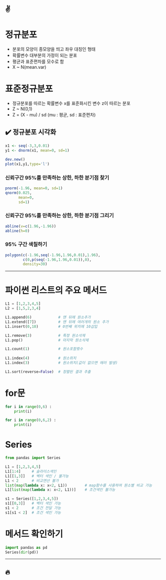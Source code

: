 :v:
---
# 정규분포
- 분포의 모양이 종모양을 띄고 좌우 대칭인 형태
- 확률변수 대부분의 가정이 되는 분포
- 평균과 표준편차를 모수로 함
- X ~ N(mean.var)

# 표준정규분포
- 정규분포를 따르는 확률변수 x를 표준화시킨 변수 z이 따르는 분포
- Z ~ N(0,1)
- Z = (X - mu) / sd (mu : 평균, sd : 표준편차)

## :heavy_check_mark: 정규분포 시각화
```r
x1 <- seq(-3,3,0.01)
y1 <- dnorm(x1, mean=0, sd=1)

dev.new()
plot(x1,y1,type='l')
```

### 신뢰구간 95%를 만족하는 상한, 하한 분기점 찾기
```r
pnorm(-1.96, mean=0, sd=1)
qnorm(0.025,
      mean=0,
      sd=1)
```

### 신뢰구간 95%를 만족하는 상한, 하한 분기점 그리기
```r
abline(v=c(1.96,-1.96))
abline(h=0)
```

### 95% 구간 색칠하기
```r
polygon(c(-1.96,seq(-1.96,1.96,0.01),1.96),
        c(0,p(seq(-1.96,1.96,0.01)),0),
        density=30)
```




---
# 파이썬 리스트의 주요 메서드
```python
L1 = [1,2,3,4,5]
L2 = [1,5,2,3,4]

L1.append(6)            # 맨 뒤에 원소추가
L1.extend([7])          # 맨 뒤에 여러개의 원소 추가
L1.insert(0,10)         # 0번째 위치에 10삽입

L1.remove(3)            # 특정 원소삭제
L1.pop()                # 마지막 원소삭제

L1.count(1)             # 원소포함횟수
 
L1.index(4)             # 원소위치
L1.index(3)             # 원소위치(값이 없으면 에러 발생)

L1.sort(reverse=False)  # 정렬된 결과 추출
```

# for문
```python
for i in range(0,6) :
    print(i)

for i in range(0,6,2) :
    print(i)
```

# Series
```python
from pandas import Series

L1 = [1,2,3,4,5]
L1[1:4]     # 슬라이스색인
L1[[1,3]]   # 벡터 색인 / 불가능
L1 < 2      # 비교연산 불가
list(map(lambda x: x<2, L1))        # map함수를 사용하여 원소별 비교 가능
L1[list(map(lambda x: x<2, L1))]    # 조건색인 불가능

s1 = Series([1,2,3,4,5])
s1[[0,3]]   # 벡터 색인 가능
s1 < 2      # 조건 전달 가능
s1[s1 < 2]  # 조건 색인 가능
```

# 메서드 확인하기
```python
import pandas as pd
Series(dir(pd))
```

---
:fire:
---
